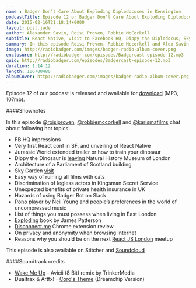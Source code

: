 ```yaml
---
name : Badger Don’t Care About Exploding Diplodocuses in Kensington
podcastTitle: Episode 12 or Badger Don't Care About Exploding Diplodocuses in Kensington
date: 2015-02-16T21:18:14+0000
layout: post.jade
author: Alexander Savin, Roisi Proven, Robbie McCorkell
subtitle: React Native, visit to Facebook HQ, Dippy the Diplodocus, Sky Garden, Pono Player, exploding books, Disconnect.me for Chrome
summary: In this episode Roisi Proven, Robbie Mccorkell and Alex Savin talk about impressions from very first React JS conference, Robbie's visit to FB HQ, unveiling of React Native, Roisi's visit to Sky Garden, Dippy the Diplodocus leaving Natural History Museum, Disconnect.me extension for Chrome and privacy in the Internet, Pono player and ability to distinguish uncompressed digital audio by the iPod generation.
image: http://radiobadger.com/images/badger-radio-album-cover.png
enclosure: http://radiobadger.com/episodes/Badgercast-episode-12.mp3
guid: http://radiobadger.com/episodes/Badgercast-episode-12.mp3
duration: 1:14:12
length: 106700480
albumCover: http://radiobadger.com/images/badger-radio-album-cover.png
---
```


Episode 12 of our podcast is released and available for [download](http://radiobadger.com/episodes/Badgercast-episode-12.mp3) (MP3, 107mb).

####Shownotes

In this episode [@roisiproven](https://twitter.com/roisiproven), [@robbiemccorkell](https://twitter.com/robbiemccorkell) and [@karismafilms](https://twitter.com/karismafilms) chat about following hot topics:

* FB HQ impressions
* Very first React conf in SF, and unveiling of React Native
* Jurassic World extended trailer or how to train your dinosaur
* Dippy the Dinosaur is [leaving](http://www.bbc.co.uk/news/science-environment-31035917) Natural History Museum of London
* Architecture of a Parliament of Scotland building
* Sky Garden [visit](http://roisi.co.uk/sky-garden/)
* Easy way of ruining all films with cats
* Discrimination of legless actors in Kingsman Secret Service
* Unexpected benefits of private health insurance in UK
* Hazards of using Badger Bot on Slack
* [Pono](https://ponomusic.force.com/) player by Neil Young and people’s preferences in the world of uncompressed music
* List of things you must possess when living in East London
* [Exploding](http://www.readersread.com/james-patterson-and-the-exploding-book-12020151) book by James Patterson
* [Disconnect.me](https://disconnect.me/) Chrome extension review
* On privacy and anonymity when browsing Internet
* Reasons why you should be on the next [React JS London](http://www.meetup.com/London-React-User-Group/events/220296004/) meetup

This episode is also available on Stitcher and [Soundcloud](https://soundcloud.com/karismafilms/radiobadger-episode-12)

####Soundtrack credits

* [Wake Me Up](https://soundcloud.com/chiruley/wake-me-up-avicii-8-bit) - Avicii (8 Bit) remix by TrinkerMedia
* Dualtrax & Artfx! - [Coro's Theme](https://soundcloud.com/dualtrax/dualtrax-artfx-coros-theme) (Dreamchip Version)


